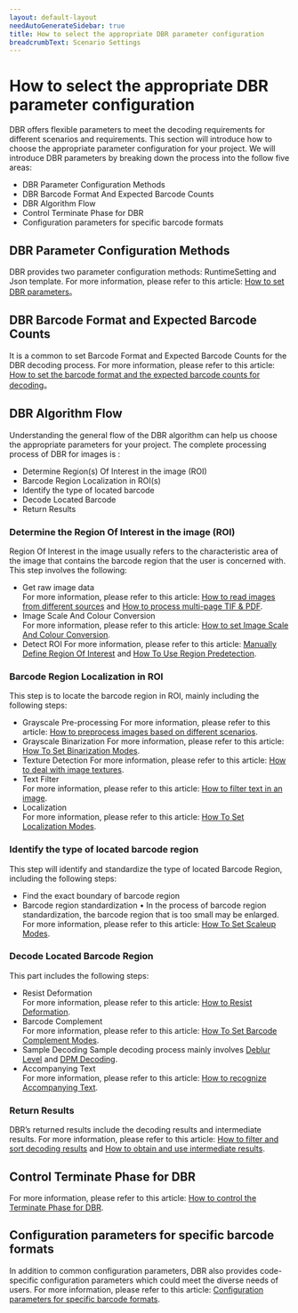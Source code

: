 ```yaml
---
layout: default-layout
needAutoGenerateSidebar: true
title: How to select the appropriate DBR parameter configuration
breadcrumbText: Scenario Settings
---
```


# How to select the appropriate DBR parameter configuration

DBR offers flexible parameters to meet the decoding requirements for different scenarios and requirements. This section will introduce how to choose the appropriate parameter configuration for your project. We will introduce DBR parameters by breaking down the process into the follow five areas:
- DBR Parameter Configuration Methods
- DBR Barcode Format And Expected Barcode Counts
- DBR Algorithm Flow
- Control Terminate Phase for DBR
- Configuration parameters for specific barcode formats

## DBR Parameter Configuration Methods

DBR provides two parameter configuration methods: RuntimeSetting and Json template. For more information, please refer to this article: [How to set DBR parameters](how-to-set-parameters.md)。

## DBR Barcode Format and Expected Barcode Counts

It is a common to set Barcode Format and Expected Barcode Counts for the DBR decoding process. For more information, please refer to this article: [How to set the barcode format and the expected barcode counts for decoding](barcode-format-and-expected-barcode-counts.md)。

## DBR Algorithm Flow

Understanding the general flow of the DBR algorithm can help us choose the appropriate parameters for your project. The complete processing process of DBR for images is :

- Determine Region(s) Of Interest in the image (ROI)
- Barcode Region Localization in ROI(s)
- Identify the type of located barcode
- Decode Located Barcode
- Return Results

### Determine the Region Of Interest in the image (ROI)

Region Of Interest in the image usually refers to the characteristic area of the image that contains the barcode region that the user is concerned with. This step involves the following:
- Get raw image data  
For more information, please refer to this article: [How to read images from different sources](read-from-diff-source.md) and [How to process multi-page TIF & PDF](multipage-imgs-and-pdf.md).
- Image Scale And Colour Conversion  
For more information, please refer to this article: [How to set Image Scale And Colour Conversion](image-scale-and-colour-conversion.md).
- Detect ROI 
For more information, please refer to this article: [Manually Define Region Of Interest](manually-define-region-of-interest.md) and
 [How To Use Region Predetection](how-to-use-region-predetection.md).

### Barcode Region Localization in ROI

This step is to locate the barcode region in ROI, mainly including the following steps:

- Grayscale Pre-processing
For more information, please refer to this article: [How to preprocess images based on different scenarios](image-preprocessing.md).
- Grayscale Binarization 
For more information, please refer to this article: [How To Set Binarization Modes](how-to-set-binarization-modes.md).
- Texture Detection 
For more information, please refer to this article: [How to deal with image textures](texture-detection.md).
- Text Filter   
For more information, please refer to this article: [How to filter text in an image](text-filter.md).
- Localization   
For more information, please refer to this article: [How To Set Localization Modes](how-to-set-localization-modes.md).

### Identify the type of located barcode region

This step will identify and standardize the type of located Barcode Region, including the following steps:

- Find the exact boundary of barcode region
- Barcode region standardization
•	In the process of barcode region standardization, the barcode region that is too small may be enlarged. For more information, please refer to this article: [How To Set Scaleup Modes](how-to-set-scaleup-modes.md).

### Decode Located Barcode Region

This part includes the following steps:

- Resist Deformation   
For more information, please refer to this article: [How to Resist Deformation](resist-deformation.md).
- Barcode Complement   
For more information, please refer to this article: [How To Set Barcode Complement Modes](how-to-set-barcode-complememt-modes.md).
- Sample Decoding 
Sample decoding process mainly involves [Deblur Level](deblur-level.md) and [DPM Decoding](dpm-decoding.md).
- Accompanying Text  
For more information, please refer to this article: [How to recognize Accompanying Text](recognise-accompanying-text.md).

### Return Results

DBR’s returned results include the decoding results and intermediate results. For more information, please refer to this article: [How to filter and sort decoding results](decode-result.md) and [How to obtain and use intermediate results](intermediate-result.md).

## Control Terminate Phase for DBR

For more information, please refer to this article: [How to control the Terminate Phase for DBR](terminate.md).

## Configuration parameters for specific barcode formats
In addition to common configuration parameters, DBR also provides code-specific configuration parameters which could meet the diverse needs of users. For more information, please refer to this article: [Configuration parameters for specific barcode formats](format-specification.md).
